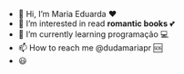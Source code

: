 - 👋 Hi, I’m Maria Eduarda ❤️
- 👀 I’m interested in read **romantic books** 💕
- 🌱 I’m currently learning programação 💻
- 📫 How to reach me @dudamariapr 🆘
- 😃
